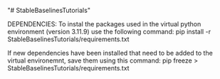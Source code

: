 "# StableBaselinesTutorials" 

DEPENDENCIES:
To instal the packages used in the virtual python environment (version 3.11.9) use the following command:
pip install -r StableBaselinesTutorials/requirements.txt

If new dependencies have been installed that need to be added to the virtual environemnt, save them using this command:
pip freeze > StableBaselinesTutorials/requirements.txt
